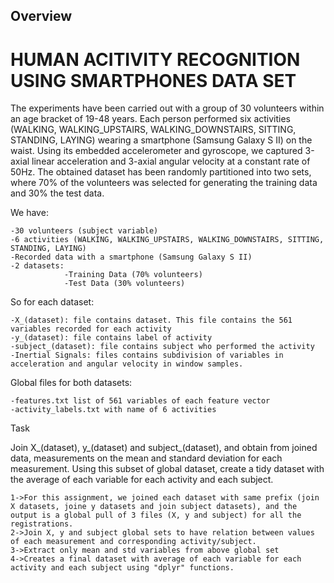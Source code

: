 ## Overview

# HUMAN ACITIVITY RECOGNITION USING SMARTPHONES DATA SET

The experiments have been carried out with a group of 30 volunteers within an age bracket of 19-48 years. Each person performed six activities (WALKING, WALKING_UPSTAIRS, WALKING_DOWNSTAIRS, SITTING, STANDING, LAYING) wearing a smartphone (Samsung Galaxy S II) on the waist. Using its embedded accelerometer and gyroscope, we captured 3-axial linear acceleration and 3-axial angular velocity at a constant rate of 50Hz. The obtained dataset has been randomly partitioned into two sets, where 70% of the volunteers was selected for generating the training data and 30% the test data.


We have:

	-30 volunteers (subject variable)
	-6 activities (WALKING, WALKING_UPSTAIRS, WALKING_DOWNSTAIRS, SITTING, STANDING, LAYING)
	-Recorded data with a smartphone (Samsung Galaxy S II)
	-2 datasets: 
				-Training Data (70% volunteers)
				-Test Data (30% volunteers)

So for each dataset:

	-X_(dataset): file contains dataset. This file contains the 561 variables recorded for each activity
	-y_(dataset): file contains label of activity
	-subject_(dataset): file contains subject who performed the activity
	-Inertial Signals: files contains subdivision of variables in acceleration and angular velocity in window samples.

Global files for both datasets:

	-features.txt list of 561 variables of each feature vector
	-activity_labels.txt with name of 6 activities


Task

Join X_(dataset), y_(dataset) and subject_(dataset), and obtain from joined data, measurements on the mean and standard deviation for each measurement. Using this subset of global dataset, create a tidy dataset with the average of each variable for each activity and each subject.

	1->For this assignment, we joined each dataset with same prefix (join X datasets, joine y datasets and join subject datasets), and the output is a global pull of 3 files (X, y and subject) for all the registrations.
	2->Join X, y and subject global sets to have relation between values of each measurement and corresponding activity/subject.
	3->Extract only mean and std variables from above global set
	4->Creates a final dataset with average of each variable for each activity and each subject using "dplyr" functions.
